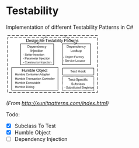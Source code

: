 # Testability

Implementation of different Testability Patterns in C#

![](Patterns.png)

*(From http://xunitpatterns.com/index.html)*

Todo:
- [x] Subclass To Test
- [x] Humble Object
- [ ] Dependency Injection
